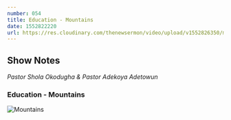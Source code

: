 ```yaml
---
number: 054
title: Education - Mountains
date: 1552822220
url: https://res.cloudinary.com/thenewsermon/video/upload/v1552826350/messages/Education_Mountains_III.mp3
---
```


## Show Notes
_Pastor Shola Okodugha & Pastor Adekoya Adetowun_

### Education - Mountains

![Mountains](https://res.cloudinary.com/thenewsermon/image/upload/v1551615971/sermon%20display%20pictures/Mountains_I_DP.jpg)